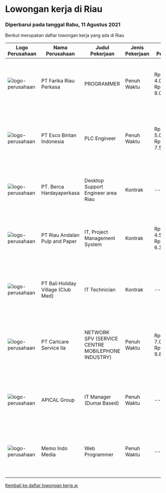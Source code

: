 
  # Lowongan kerja di Riau

  ### Diperbarui pada tanggal Rabu, 11 Agustus 2021

  Berikut merupakan daftar lowongan kerja yang ada di Riau

  |Logo Perusahaan | Nama Perusahaan | Judul Pekerjaan | Jenis Pekerjaan | Gaji Pekerjaan | Lokasi | Deskripsi | Tanggal diunggah | Pranala |
  | -------------- | --------------- | --------------- | --------- | --------- | -------------- | ------- | ----------- | ----------- |
  |![logo-perusahaan](https://image-service-cdn.seek.com.au/b87ff3c1cc0ba34d457c5145327d13b51d0b6022/ee4dce1061f3f616224767ad58cb2fc751b8d2dc)|PT Farika Riau Perkasa|PROGRAMMER|Penuh Waktu|Rp. 4.000.000-Rp. 8.000.000|Pekanbaru|Persyaratan : Usia maksimal 35 tahun Pendidikan S1 jurusan Teknik Informatika/Sistem Informasi atau juruasan terkait dengan IPK min. 2,8 Menguasai...|Minggu, 08 Agustus 2021|https://www.jobstreet.co.id/id/job/programmer-3589619?token=0~851d8587-f415-4f2d-a84e-4c57d01d6e52&sectionRank=1&jobId=jobstreet-id-job-3589619|
|![logo-perusahaan](https://image-service-cdn.seek.com.au/d7d3be70a701514214ce2eb78cd153e22cc97501/ee4dce1061f3f616224767ad58cb2fc751b8d2dc)|PT Esco Bintan Indonesia|PLC Engineer|Penuh Waktu|Rp. 5.000.000-Rp. 7.500.000|Bintan|Dear Applicants,Perusahaan kami tidak pernah memungut modus keuntungan apapun dalam proses rekrutmen, mohon abaikan jika ada pihak yang tidak...|Senin, 09 Agustus 2021|https://www.jobstreet.co.id/id/job/plc-engineer-3596408?token=0~851d8587-f415-4f2d-a84e-4c57d01d6e52&sectionRank=2&jobId=jobstreet-id-job-3596408|
|![logo-perusahaan](https://image-service-cdn.seek.com.au/0c900ac2b5b1a2cf9bee651ce5d069e68ff14c92/ee4dce1061f3f616224767ad58cb2fc751b8d2dc)|PT. Berca Hardayaperkasa|Desktop Support Engineer area Riau|Kontrak|---|Kepulauan Riau|Responsibilities : Analyzing, diagnosing, and installation to several areas including desktop hardware, operating systems (Windows 7/8/10),...|Rabu, 04 Agustus 2021|https://www.jobstreet.co.id/id/job/desktop-support-engineer-area-riau-3592605?token=0~851d8587-f415-4f2d-a84e-4c57d01d6e52&sectionRank=3&jobId=jobstreet-id-job-3592605|
|![logo-perusahaan](https://image-service-cdn.seek.com.au/1cbc2bb2833016eb89f4c08435ee8e7db8e43f63/ee4dce1061f3f616224767ad58cb2fc751b8d2dc)|PT Riau Andalan Pulp and Paper|IT, Project Management System|Kontrak|Rp. 4.500.000-Rp. 6.300.000|Pekanbaru|Qualification Deep knowledge and experience in JAVA programming and implementation Having knowledge on Java Data Persistence i.e. Spring Deep...|Senin, 02 Agustus 2021|https://www.jobstreet.co.id/id/job/it-project-management-system-3584557?token=0~851d8587-f415-4f2d-a84e-4c57d01d6e52&sectionRank=4&jobId=jobstreet-id-job-3584557|
|![logo-perusahaan](https://image-service-cdn.seek.com.au/58f1c5b3aa95a57ec1eee02b5a56abe0c0ce5b03/ee4dce1061f3f616224767ad58cb2fc751b8d2dc)|PT Bali Holiday Village (Club Med)|IT Technician|Kontrak|---|Bintan|Under responsibility of Technical Services Manager. To ensure the maintenance and repairing of IT and other low voltage electrical equipment of the...|Senin, 02 Agustus 2021|https://www.jobstreet.co.id/id/job/it-technician-3591208?token=0~851d8587-f415-4f2d-a84e-4c57d01d6e52&sectionRank=5&jobId=jobstreet-id-job-3591208|
|![logo-perusahaan](https://image-service-cdn.seek.com.au/63147f0320d9a34da1df87cf6af44c0d0ac6f52b/ee4dce1061f3f616224767ad58cb2fc751b8d2dc)|PT Carlcare Service Ila|NETWORK SPV (SERVICE CENTRE MOBILEPHONE INDUSTRY)|Penuh Waktu|Rp. 7.000.000-Rp. 9.800.000|Medan|Key Responsibilities.1.Assist in CC/OCP planning, set up CC/OCP and responsible for daily operation, customer experience management；2.Daily Work...|Selasa, 27 Juli 2021|https://www.jobstreet.co.id/id/job/network-spv-service-centre-mobilephone-industry-3586443?token=0~851d8587-f415-4f2d-a84e-4c57d01d6e52&sectionRank=6&jobId=jobstreet-id-job-3586443|
|![logo-perusahaan](https://image-service-cdn.seek.com.au/e69f75b57e24a78176feff907c1a3633341537fd/ee4dce1061f3f616224767ad58cb2fc751b8d2dc)|APICAL Group|IT Manager (Dumai Based)|Penuh Waktu|---|Dumai|Support all current IT systems including Servers, PCs, Thin Clients, operating systems, EPABX, networking, local software applications, and...|Rabu, 28 Juli 2021|https://www.jobstreet.co.id/id/job/it-manager-dumai-based-3587453?token=0~851d8587-f415-4f2d-a84e-4c57d01d6e52&sectionRank=7&jobId=jobstreet-id-job-3587453|
|![logo-perusahaan](https://image-service-cdn.seek.com.au/285decac1136879de85df4f6bfafcdff5a59af70/ee4dce1061f3f616224767ad58cb2fc751b8d2dc)|Memo Indo Media|Web Programmer|Penuh Waktu|---|Pekanbaru|Tugas dan tanggung jawab: Mengembangkan aplikasi sistem untuk mendukung proses bisnis. Memelihara dan meningkatkan aplikasi sistem. Melakukan...|Rabu, 21 Juli 2021|https://www.jobstreet.co.id/id/job/web-programmer-3581855?token=0~851d8587-f415-4f2d-a84e-4c57d01d6e52&sectionRank=8&jobId=jobstreet-id-job-3581855|


  [Kembali ke daftar lowongan kerja 🔙](../README.md#daftar-lowongan-kerja)
  